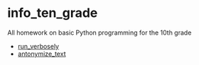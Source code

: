 # info_ten_grade

All homework on basic Python programming for the 10th grade

* [run_verbosely](/Eskova_%22%5B10s_HW%5D_run_verbosely_ipynb%22.ipynb)
* [antonymize_text](/info_ten_grade)
